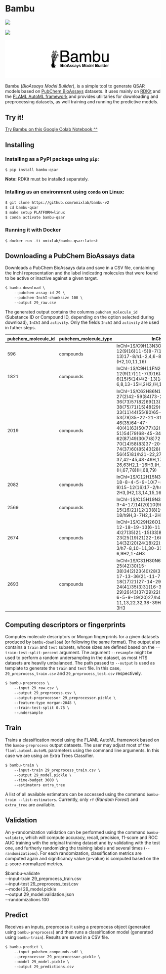 # Bambu

![](https://img.shields.io/docker/pulls/omixlab/bambu-qsar)

![](https://img.shields.io/pypi/dm/bambu-qsar)

![](media/logo.png)

Bambu (*BioAssays Model Builder*), is a simple tool to generate QSAR models based on [PubChem BioAssays](https://pubchem.ncbi.nlm.nih.gov/) datasets. It uses mainly on [RDKit](https://rdkit.org/) and the [FLAML AutoML framework](https://github.com/microsoft/FLAML) and provides utilitaries for downloading and preprocessing datasets, as well training and running the predictive models.

## Try it!

[Try Bambu on this Google Colab Notebook ^^](https://colab.research.google.com/github/omixlab/bambu-v2/blob/main/notebooks/Bambu%20Google%20Colab%20Tutorial.ipynb)

## Installing

### Installing as a PyPI package using `pip`:

```
$ pip install bambu-qsar
```

**Note:** RDKit must be installed separately.

### Intalling as an environment using `conda` on Linux:

```
$ git clone https://github.com/omixlab/bambu-v2
$ cd bambu-qsar
$ make setup PLATFORM=linux
$ conda activate bambu-qsar
```

### Running it with Docker

```
$ docker run -ti omixlab/bambu-qsar:latest
```

## Downloading a PubChem BioAssays data

Downloads a PubChem BioAssays data and save in a CSV file, containing the InchI representation and the label indicating molecules that were found to be active or inactive against a given target.

```
$ bambu-download \
	--pubchem-assay-id 29 \
	--pubchem-InchI-chunksize 100 \
	--output 29_raw.csv
```

The generated output contains the columns `pubchem_molecule_id` (Substance ID or Compound ID, depending on the option selected during download), `InChI` and `activity`. Only the fields `InchI` and `activity` are used in futher steps. 

|pubchem_molecule_id|pubchem_molecule_type|InChI                                                                                                                                                                                                                                                                                                                                                                                                              |activity|
|-------------------|---------------------|-------------------------------------------------------------------------------------------------------------------------------------------------------------------------------------------------------------------------------------------------------------------------------------------------------------------------------------------------------------------------------------------------------------------|--------|
|596                |compounds            |InChI=1S/C9H13N3O5/c10-5-1-2-12(9(16)11-5)8-7(15)6(14)4(3-13)17-8/h1-2,4,6-8,13-15H,3H2,(H2,10,11,16)                                                                                                                                                                                                                                                                                                              |active  |
|1821               |compounds            |InChI=1S/C9H11FN2O6/c10-3-1-12(9(17)11-7(3)16)8-6(15)5(14)4(2-13)18-8/h1,4-6,8,13-15H,2H2,(H,11,16,17)                                                                                                                                                                                                                                                                                                             |active  |
|2019               |compounds            |InChI=1S/C62H86N12O16/c1-27(2)42-59(84)73-23-17-19-36(73)57(82)69(13)25-38(75)71(15)48(29(5)6)61(86)88-33(11)44(55(80)65-42)67-53(78)35-22-21-31(9)51-46(35)64-47-40(41(63)50(77)32(10)52(47)90-51)54(79)68-45-34(12)89-62(87)49(30(7)8)72(16)39(76)26-70(14)58(83)37-20-18-24-74(37)60(85)43(28(3)4)66-56(45)81/h21-22,27-30,33-34,36-37,42-45,48-49H,17-20,23-26,63H2,1-16H3,(H,65,80)(H,66,81)(H,67,78)(H,68,79)|active  |
|2082               |compounds            |InChI=1S/C12H15N3O2S/c1-3-6-18-8-4-5-9-10(7-8)14-11(13-9)15-12(16)17-2/h4-5,7H,3,6H2,1-2H3,(H2,13,14,15,16)                                                                                                                                                                                                                                                                                                        |active  |
|2569               |compounds            |InChI=1S/C15H19N3O5/c1-8-11(17-3-4-17)14(20)10(9(22-2)7-23-15(16)21)12(13(8)19)18-5-6-18/h9H,3-7H2,1-2H3,(H2,16,21)                                                                                                                                                                                                                                                                                                |active  |
|2674               |compounds            |InChI=1S/C29H26O10/c1-10(30)5-12-18-19-13(6-11(2)31)29(37-4)27(35)21-15(33)8-17-23(25(19)21)22-16(38-9-39-17)7-14(32)20(24(18)22)26(34)28(12)36-3/h7-8,10-11,30-31,34-35H,5-6,9H2,1-4H3                                                                                                                                                                                                                            |active  |
|2693               |compounds            |InChI=1S/C31H30N6O6S4/c1-33-25(42)30(15-38)34(2)23(40)28(33,44-46-30)12-17-13-36(21-11-7-4-8-18(17)21)27-14-29-24(41)35(3)31(16-39,47-45-29)26(43)37(29)22(27)32-20-10-6-5-9-19(20)27/h4-11,13,22,32,38-39H,12,14-16H2,1-3H3                                                                                                                                                                                       |active  |


## Computing descriptors or fingerprints

Computes molecule descriptors or Morgan fingerprints for a given datasets produced by `bambu-download` (or following the same format). The output also contains a `train` and `test` subsets, whose sizes are defined based on the `--train-test-split-percent` argument. The argument `--resample` might be used to perform a random undersampling in the dataset, as most HTS datasets are heavily umbalanced. The path passed to `--output` is used as template to generate the `train` and `test` file. In this case, `29_preprocess_train.csv` and `29_preprocess_test.csv` respectively.

```
$ bambu-preprocess \
	--input 29_raw.csv \
	--output 29_preprocess.csv \
	--output-preprocessor 29_preprocessor.pickle \
	--feature-type morgan-2048 \
	--train-test-split 0.75 \
	--undersample
``` 

## Train

Trains a classification model using the FLAML AutoML framework based on the `bambu-preprocess` output datasets. The user may adjust most of the `flaml.automl.AutoML` parameters using the command line arguments. In this case we are using an Extra Trees Classifier.

```
$ bambu-train \
	--input-train 29_preprocess_train.csv \
	--output 29_model.pickle \
	--time-budget 3600 \
	--estimators extra_tree
``` 

A list of all available estimators can be accessed using the command `bambu-train --list-estimators`. Currently, only `rf` (*Random Forest*) and `extra_tree` are available.

## Validation

An y-randomization validation can be performed using the command `bambu-validate`, which will compute accuracy, recall, precision, f1-score and ROC AUC training with the original training dataset and by validating 
with the test one, and furtherly randomizing the training labels and several times (`--randomizations`). For each randomization, classification metrics
are computed again and significancy value (p-value) is computed based
on the z-score-normalized metrics.

$bambu-validate \
	--input-train 29_preprocess_train.csv \
	--input-test 29_preprocess_test.csv \
	--model 29_model.pickle \
	--output 29_model.validation.json \
	--randomizations 100

## Predict

Receives an inputs, preprocess it using a preprocess object (generated using `bambu-preprocess`) and then runs a classification model (generated using `bambu-train`). Results are saved in a CSV file.

```
$ bambu-predict \
	--input pubchem_compounds.sdf \
	--preprocessor 29_preprocessor.pickle \
	--model 29_model.pickle \
	--output 29_predictions.csv
``` 
